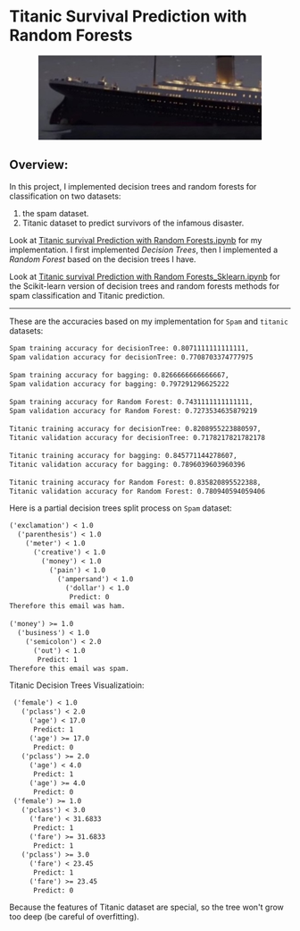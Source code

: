 # Titanic Survival Prediction with Random Forests
<p align="center">
<img src="../images/titanic.jpeg" width=400>

## Overview:
In this project, I implemented decision trees and random forests for classification on two datasets: 
1. the spam dataset. 
2. Titanic dataset to predict survivors of the infamous disaster.

Look at [Titanic survival Prediction with Random Forests.ipynb](https://github.com/JC01111/Machine-Learning-Projects/blob/main/Titanic%20survival%20Prediction%20with%20Random%20Forests/Titanic%20survival%20Prediction%20with%20Random%20Forests.ipynb) for my implementation. I first implemented _Decision Trees_, then I implemented a _Random Forest_ based on the decision trees I have.

Look at [Titanic survival Prediction with Random Forests_Sklearn.ipynb](https://github.com/JC01111/Machine-Learning-Projects/blob/main/Titanic%20survival%20Prediction%20with%20Random%20Forests/Titanic%20survival%20Prediction%20with%20Random%20Forests_Sklearn.ipynb) for the Scikit-learn version of decision trees and random forests methods for spam classification and Titanic prediction. 

___

These are the accuracies based on my implementation for `Spam` and `titanic` datasets:
```
Spam training accuracy for decisionTree: 0.8071111111111111,
Spam validation accuracy for decisionTree: 0.7708703374777975

Spam training accuracy for bagging: 0.8266666666666667,
Spam validation accuracy for bagging: 0.797291296625222

Spam training accuracy for Random Forest: 0.7431111111111111,
Spam validation accuracy for Random Forest: 0.7273534635879219

Titanic training accuracy for decisionTree: 0.8208955223880597,
Titanic validation accuracy for decisionTree: 0.7178217821782178

Titanic training accuracy for bagging: 0.845771144278607,
Titanic validation accuracy for bagging: 0.7896039603960396

Titanic training accuracy for Random Forest: 0.835820895522388,
Titanic validation accuracy for Random Forest: 0.780940594059406
```

Here is a partial decision trees split process on `Spam` dataset:
```
('exclamation') < 1.0
  ('parenthesis') < 1.0
    ('meter') < 1.0
      ('creative') < 1.0
        ('money') < 1.0
          ('pain') < 1.0
            ('ampersand') < 1.0
              ('dollar') < 1.0
               Predict: 0
Therefore this email was ham.

('money') >= 1.0
  ('business') < 1.0
    ('semicolon') < 2.0
      ('out') < 1.0
       Predict: 1
Therefore this email was spam.
```

Titanic Decision Trees Visualizatioin:
```
 ('female') < 1.0
   ('pclass') < 2.0
     ('age') < 17.0
      Predict: 1
     ('age') >= 17.0
      Predict: 0
   ('pclass') >= 2.0
     ('age') < 4.0
      Predict: 1
     ('age') >= 4.0
      Predict: 0
 ('female') >= 1.0
   ('pclass') < 3.0
     ('fare') < 31.6833
      Predict: 1
     ('fare') >= 31.6833
      Predict: 1
   ('pclass') >= 3.0
     ('fare') < 23.45
      Predict: 1
     ('fare') >= 23.45
      Predict: 0
```
Because the features of Titanic dataset are special, so the tree won't grow too deep (be careful of overfitting).
